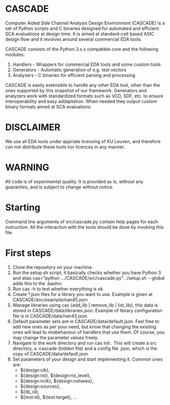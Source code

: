 # CASCADE

Computer Aided Side Channel Analysis Design Environment (CASCADE)
is a set of Python scripts and C binaries designed for automated and efficient 
SCA evaluations at design time. It is aimed at standard-cell based ASIC 
design flow and it revolves around several commercial EDA tools.

CASCADE consists of the Python 3.x.x compatible core and the following modules:
1. Handlers   - Wrappers for commercial EDA tools and some custom tools
2. Generators - Automatic generation of e.g. test vectors
3. Analyzers  - C binaries for efficient parsing and processing 

CASCADE is easily extensible to handle any other EDA tool, other than the ones
supported by this snapshot of our framework. Generators and analyzers work with
standardized formats such as VCD, SDF, etc. to ensure interoperability and 
easy addaptation. When needed they output custom binary formats aimed at SCA
evaluations. 

# DISCLAIMER 
We use all EDA tools under appriate licensing of KU Leuven, and 
therefore can not distribute these tools nor licences in any manner.

# WARNING 
All code is of experimental quality. It is provided as is, without any
guaranties, and is subject to change without notice.

# Starting
Command line arguments of src/cascade.py contain help pages for each instruction.
All the interaction with the tools should be done by invoking this file.

# First steps
1. Clone the repository on your machine.
2. Run the setup.sh script, it basically checks whether you have Python 3 and 
    alias cas="python .../CASCADE/src/cascade.py".
    ./setup.sh --global adds this to the .bashrc
3. Run cas -h to test whether everything is ok
4. Create *.json files for a library you want to use. 
Example is given at CASCADE/doc/example/nan45.json
5. Manage libraries using cas {add_lib | remove_lib | list_lib}, this data is 
    stored in CASCADE/data/libraries.json.
    Example of library configuration file is in CASCADE/data/nan45.json.
6. Default parameter sets are in CASCADE/data/default.json. 
    Feel free to add new ones as per your need, but know that changing the existing 
    ones will lead to misbehaviour of handlers that use them. 
    Of course, you may change the parameter values freely.
7. Navigate to the work directory and run cas init <designName>.
    This will create a src directory, a .cascade (hidden file) and a config file
    <designName>.json, which is the copy of CASCADE/data/default.json
9. Set parameters of your design and start implementing it. Common ones are:
    - ${design:clk},
    - ${design:rst}, ${design:rst_level},
    - ${design:nclk}, ${design:nshares},
    - ${design:sources},
    - ${lib_id},
    - ${test:id}, ${test:target},
    ...


